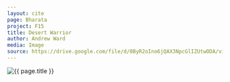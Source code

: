 ```yaml
---
layout: cite
page: Bharata
project: F15
title: Desert Warrior
author: Andrew Ward
media: Image
source: https://drive.google.com/file/d/0ByR2oIno6jQAX3NpcGlIZUtwODA/view?usp=sharing
---
```

![{{ page.title }}](/projects/F15/regions/bharata/desertwarrior.jpg)
